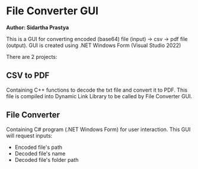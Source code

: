 # File Converter GUI

**Author: Sidartha Prastya**

This is a GUI for converting encoded (base64) file (input) -> csv -> pdf file (output).
GUI is created using .NET Windows Form (Visual Studio 2022)

There are 2 projects:

## CSV to PDF

Containing C++ functions to decode the txt file and convert it to PDF.
This file is compiled into Dynamic Link Library to be called by File Converter GUI.

## File Converter

Containing C# program (.NET Windows Form) for user interaction.
This GUI will request inputs:
- Encoded file's path
- Decoded file's name
- Decoded file's folder path